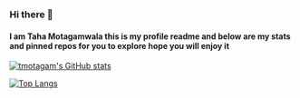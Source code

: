 ### Hi there 👋

#### I am Taha Motagamwala this is my profile readme and below are my stats and pinned repos for you to explore hope you will enjoy it

[![tmotagam's GitHub stats](https://github-readme-stats.vercel.app/api?username=tmotagam&count_private=true)](https://github.com/tmotagam/github-readme-stats)

[![Top Langs](https://github-readme-stats.vercel.app/api/top-langs/?username=tmotagam&langs_count=8)](https://github.com/tmotagam/github-readme-stats)

